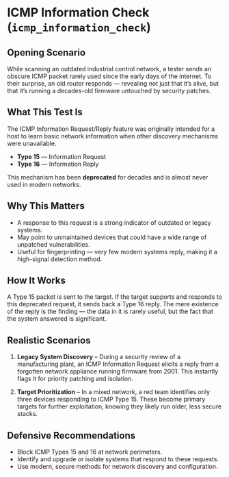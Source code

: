 # ICMP Information Check (`icmp_information_check`)

## Opening Scenario

While scanning an outdated industrial control network, a tester sends an obscure ICMP packet rarely used since the early days of the internet. To their surprise, an old router responds — revealing not just that it’s alive, but that it’s running a decades-old firmware untouched by security patches.

## What This Test Is

The ICMP Information Request/Reply feature was originally intended for a host to learn basic network information when other discovery mechanisms were unavailable.

* **Type 15** — Information Request
* **Type 16** — Information Reply

This mechanism has been **deprecated** for decades and is almost never used in modern networks.

## Why This Matters

* A response to this request is a strong indicator of outdated or legacy systems.
* May point to unmaintained devices that could have a wide range of unpatched vulnerabilities.
* Useful for fingerprinting — very few modern systems reply, making it a high-signal detection method.

## How It Works

A Type 15 packet is sent to the target.
If the target supports and responds to this deprecated request, it sends back a Type 16 reply.
The mere existence of the reply is the finding — the data in it is rarely useful, but the fact that the system answered is significant.

## Realistic Scenarios

1. **Legacy System Discovery** – During a security review of a manufacturing plant, an ICMP Information Request elicits a reply from a forgotten network appliance running firmware from 2001. This instantly flags it for priority patching and isolation.

2. **Target Prioritization** – In a mixed network, a red team identifies only three devices responding to ICMP Type 15. These become primary targets for further exploitation, knowing they likely run older, less secure stacks.

## Defensive Recommendations

* Block ICMP Types 15 and 16 at network perimeters.
* Identify and upgrade or isolate systems that respond to these requests.
* Use modern, secure methods for network discovery and configuration.

